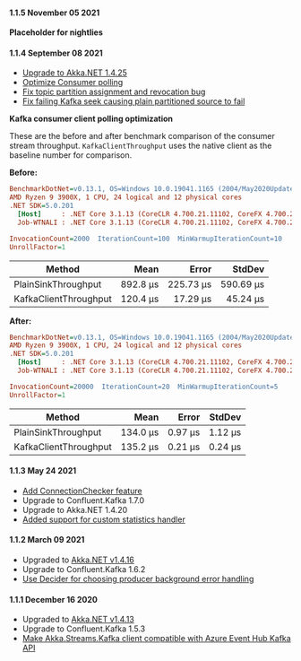 #### 1.1.5 November 05 2021 ####
**Placeholder for nightlies**

#### 1.1.4 September 08 2021 ####

* [Upgrade to Akka.NET 1.4.25](https://github.com/akkadotnet/akka.net/releases/tag/1.4.25)
* [Optimize Consumer polling](https://github.com/akkadotnet/Akka.Streams.Kafka/pull/217)
* [Fix topic partition assignment and revocation bug](https://github.com/akkadotnet/Akka.Streams.Kafka/pull/221)
* [Fix failing Kafka seek causing plain partitioned source to fail](https://github.com/akkadotnet/Akka.Streams.Kafka/pull/225)

__Kafka consumer client polling optimization__

These are the before and after benchmark comparison of the consumer stream throughput.
`KafkaClientThroughput` uses the native client as the baseline number for comparison.

__Before:__
``` ini
BenchmarkDotNet=v0.13.1, OS=Windows 10.0.19041.1165 (2004/May2020Update/20H1)
AMD Ryzen 9 3900X, 1 CPU, 24 logical and 12 physical cores
.NET SDK=5.0.201
  [Host]     : .NET Core 3.1.13 (CoreCLR 4.700.21.11102, CoreFX 4.700.21.11602), X64 RyuJIT
  Job-WTNALI : .NET Core 3.1.13 (CoreCLR 4.700.21.11102, CoreFX 4.700.21.11602), X64 RyuJIT

InvocationCount=2000  IterationCount=100  MinWarmupIterationCount=10  
UnrollFactor=1  
```

|                Method |     Mean |     Error |    StdDev |
|---------------------- |---------:|----------:|----------:|
|   PlainSinkThroughput | 892.8 μs | 225.73 μs | 590.69 μs |
| KafkaClientThroughput | 120.4 μs |  17.29 μs |  45.24 μs |


__After:__
``` ini
BenchmarkDotNet=v0.13.1, OS=Windows 10.0.19041.1165 (2004/May2020Update/20H1)
AMD Ryzen 9 3900X, 1 CPU, 24 logical and 12 physical cores
.NET SDK=5.0.201
  [Host]     : .NET Core 3.1.13 (CoreCLR 4.700.21.11102, CoreFX 4.700.21.11602), X64 RyuJIT
  Job-WTNALI : .NET Core 3.1.13 (CoreCLR 4.700.21.11102, CoreFX 4.700.21.11602), X64 RyuJIT

InvocationCount=20000  IterationCount=20  MinWarmupIterationCount=5  
UnrollFactor=1  
```

|                Method |     Mean |   Error |  StdDev |
|---------------------- |---------:|--------:|--------:|
|   PlainSinkThroughput | 134.0 μs | 0.97 μs | 1.12 μs |
| KafkaClientThroughput | 135.2 μs | 0.21 μs | 0.24 μs |


#### 1.1.3 May 24 2021 ####

* [Add ConnectionChecker feature](https://github.com/akkadotnet/Akka.Streams.Kafka/pull/190)
* Upgrade to Confluent.Kafka 1.7.0
* Upgrade to Akka.NET 1.4.20
* [Added support for custom statistics handler](https://github.com/akkadotnet/Akka.Streams.Kafka/pull/204)

#### 1.1.2 March 09 2021 ####

* Upgraded to [Akka.NET v1.4.16](https://github.com/akkadotnet/akka.net/releases/tag/1.4.16)
* Upgrade to Confluent.Kafka 1.6.2
* [Use Decider for choosing producer background error handling](https://github.com/akkadotnet/Akka.Streams.Kafka/pull/185)

#### 1.1.1 December 16 2020 ####

* Upgraded to [Akka.NET v1.4.13](https://github.com/akkadotnet/akka.net/releases/tag/1.4.13)
* Upgrade to Confluent.Kafka 1.5.3
* [Make Akka.Streams.Kafka client compatible with Azure Event Hub Kafka API](https://github.com/akkadotnet/Akka.Streams.Kafka/pull/167)
